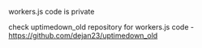workers.js code is private

check uptimedown_old repository for workers.js code - https://github.com/dejan23/uptimedown_old